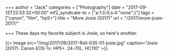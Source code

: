 +++
author = "Jack"
categories = ["Photography"]
date = "2017-09-13T22:53:32+00:00"
mf2_syndicate-to = ["a:1:{i:0;s:4:\"none\";}"]
tags = ["canon", "film", "hp5+"]
title = "More Josie (2017)"
url = "/2017/more-josie-2017/"

+++
These days my favorite subject is Josie, so here's another.


{{< image src="/img/2017/09/2017-Roll-035-01-josie.jpg" caption="Josie (2017). Canon EOS-1v. HP5+. 24-70L. HC110" >}}

